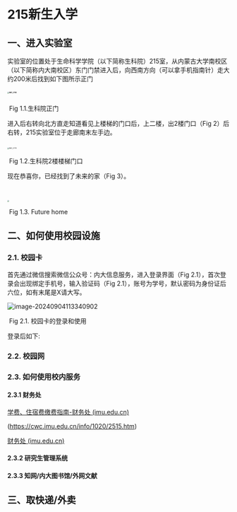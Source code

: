 # 215新生入学

## **一、进入实验室**

实验室的位置处于生命科学学院（以下简称生科院）215室，从内蒙古大学南校区（以下简称内大南校区）东门门禁进入后，向西南方向（可以拿手机指南针）走大约200米后找到如下图所示正门

##### 						                                                                                                                                     <img src="C:\Users\18213\Downloads\IMG_2780.png" alt="IMG_2780" style="zoom: 25%;" />

​													Fig 1.1.生科院正门 

进入后右转向北方直走知道看见上楼梯的门口后，上二楼，出2楼门口（Fig 2）后右转，215实验室位于走廊南末左手边。

​                                                   <img src="C:\Users\18213\Downloads\IMG_2778.png" alt="IMG_2778" style="zoom:25%;" />

​														Fig 1.2.生科院2楼楼梯门口

现在恭喜你，已经找到了未来的家（Fig 3）。

​												

<img src="C:\Users\18213\Downloads\default.jpg" style="zoom:25%;" />

​														Fig 1.3. Future home

## **二、如何使用校园设施**

### 2.1. 校园卡

   首先通过微信搜索微信公众号：内大信息服务，进入登录界面（Fig 2.1），首次登录会出现绑定手机号，输入验证码（Fig 2.1），账号为学号，默认密码为身份证后六位，如有末尾是X请大写。

![image-20240904113340902](C:\Users\18213\AppData\Roaming\Typora\typora-user-images\image-20240904113340902.png)

​													Fig 2.1. 校园卡的登录和使用

登录后如下:



### 2.2. 校园网







### 2.3. 如何使用校内服务

#### 2.3.1 财务处

[学费、住宿费缴费指南-财务处 (imu.edu.cn)](https://cwc.imu.edu.cn/info/1020/2515.htm)

(https://cwc.imu.edu.cn/info/1020/2515.htm)

[财务处 (imu.edu.cn)](https://cwc.imu.edu.cn/)

#### 2.3.2 研究生管理系统

#### 

#### 2.3.3 知网/内大图书馆/外网文献



## 三、取快递/外卖









 